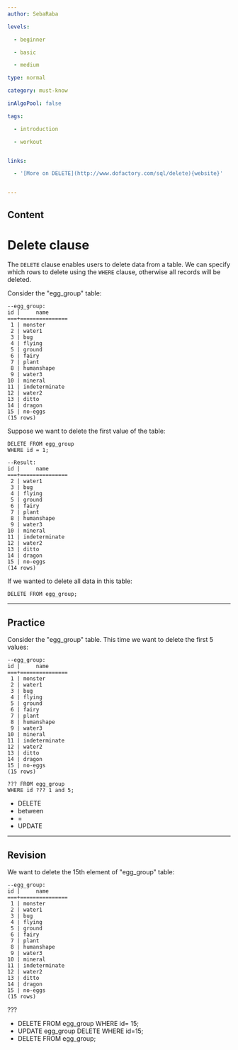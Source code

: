 ```yaml
---
author: SebaRaba

levels:

  - beginner

  - basic

  - medium

type: normal

category: must-know

inAlgoPool: false

tags:

  - introduction

  - workout


links:

  - '[More on DELETE](http://www.dofactory.com/sql/delete){website}'


---
```

## Content
# Delete clause

The `DELETE` clause enables users to delete data from a table. We can specify which rows to delete using the `WHERE` clause, otherwise all records will be deleted.

Consider the "egg_group" table:
```
--egg_group:
id |     name      
===+===============
 1 | monster
 2 | water1
 3 | bug
 4 | flying
 5 | ground
 6 | fairy
 7 | plant
 8 | humanshape
 9 | water3
10 | mineral
11 | indeterminate
12 | water2
13 | ditto
14 | dragon
15 | no-eggs
(15 rows)
```

Suppose we want to delete the first value of the table:
```
DELETE FROM egg_group
WHERE id = 1;

--Result:
id |     name      
===+===============
 2 | water1
 3 | bug
 4 | flying
 5 | ground
 6 | fairy
 7 | plant
 8 | humanshape
 9 | water3
10 | mineral
11 | indeterminate
12 | water2
13 | ditto
14 | dragon
15 | no-eggs
(14 rows)
```

If we wanted to delete all data in this table:
```
DELETE FROM egg_group;
```

---
## Practice

Consider the "egg_group" table. This time we want to delete the first 5 values:
```
--egg_group:
id |     name      
===+===============
 1 | monster
 2 | water1
 3 | bug
 4 | flying
 5 | ground
 6 | fairy
 7 | plant
 8 | humanshape
 9 | water3
10 | mineral
11 | indeterminate
12 | water2
13 | ditto
14 | dragon
15 | no-eggs
(15 rows)

??? FROM egg_group
WHERE id ??? 1 and 5;
```


* DELETE
* between
* =
* UPDATE

---
## Revision

We want to delete the 15th element of "egg_group" table:
```
--egg_group:
id |     name      
===+===============
 1 | monster
 2 | water1
 3 | bug
 4 | flying
 5 | ground
 6 | fairy
 7 | plant
 8 | humanshape
 9 | water3
10 | mineral
11 | indeterminate
12 | water2
13 | ditto
14 | dragon
15 | no-eggs
(15 rows)
```
???


* DELETE FROM egg_group WHERE id= 15;
* UPDATE egg_group DELETE WHERE id=15;
* DELETE FROM egg_group;

